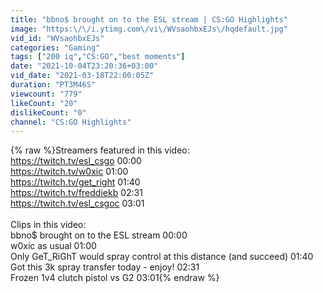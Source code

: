 ```yaml
---
title: "bbno$ brought on to the ESL stream | CS:GO Highlights"
image: "https:\/\/i.ytimg.com\/vi\/WVsaohbxEJs\/hqdefault.jpg"
vid_id: "WVsaohbxEJs"
categories: "Gaming"
tags: ["200 iq","CS:GO","best moments"]
date: "2021-10-04T23:20:36+03:00"
vid_date: "2021-03-18T22:00:05Z"
duration: "PT3M46S"
viewcount: "779"
likeCount: "20"
dislikeCount: "0"
channel: "CS:GO Highlights"
---
```

{% raw %}Streamers featured in this video:<br /><a rel="nofollow" target="blank" href="https://twitch.tv/esl_csgo">https://twitch.tv/esl_csgo</a> 00:00<br /><a rel="nofollow" target="blank" href="https://twitch.tv/w0xic">https://twitch.tv/w0xic</a> 01:00<br /><a rel="nofollow" target="blank" href="https://twitch.tv/get_right">https://twitch.tv/get_right</a> 01:40<br /><a rel="nofollow" target="blank" href="https://twitch.tv/freddiekb">https://twitch.tv/freddiekb</a> 02:31<br /><a rel="nofollow" target="blank" href="https://twitch.tv/esl_csgoc">https://twitch.tv/esl_csgoc</a> 03:01<br /><br />Clips in this video:<br />bbno$ brought on to the ESL stream 00:00<br />w0xic as usual 01:00<br />Only GeT_RiGhT would spray control at this distance (and succeed) 01:40<br />Got this 3k spray transfer today - enjoy! 02:31<br />Frozen 1v4 clutch pistol vs G2 03:01{% endraw %}
